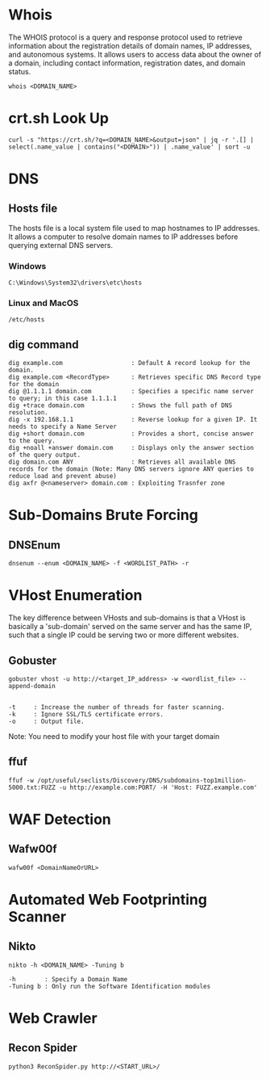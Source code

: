# Whois
The WHOIS protocol is a query and response protocol used to retrieve information about the registration details of domain names, IP addresses, and autonomous systems.
It allows users to access data about the owner of a domain, including contact information, registration dates, and domain status.
```
whois <DOMAIN_NAME>
```
# crt.sh Look Up
```
curl -s "https://crt.sh/?q=<DOMAIN_NAME>&output=json" | jq -r '.[] | select(.name_value | contains("<DOMAIN>")) | .name_value' | sort -u
```
# DNS
## Hosts file
The hosts file is a local system file used to map hostnames to IP addresses. It allows a computer to resolve domain names to IP addresses before querying external DNS servers.
### Windows
```
C:\Windows\System32\drivers\etc\hosts 
```
### Linux and MacOS
```
/etc/hosts
```
## dig command
```
dig example.com                   : Default A record lookup for the domain.
dig example.com <RecordType>      : Retrieves specific DNS Record type for the domain
dig @1.1.1.1 domain.com           : Specifies a specific name server to query; in this case 1.1.1.1
dig +trace domain.com             : Shows the full path of DNS resolution.
dig -x 192.168.1.1                : Reverse lookup for a given IP. It needs to specify a Name Server
dig +short domain.com             : Provides a short, concise answer to the query.
dig +noall +answer domain.com     : Displays only the answer section of the query output.
dig domain.com ANY                : Retrieves all available DNS records for the domain (Note: Many DNS servers ignore ANY queries to reduce load and prevent abuse)
dig axfr @<nameserver> domain.com : Exploiting Trasnfer zone
```
# Sub-Domains Brute Forcing
## DNSEnum
```
dnsenum --enum <DOMAIN_NAME> -f <WORDLIST_PATH> -r
```
# VHost Enumeration
The key difference between VHosts and sub-domains is that a VHost is basically a 'sub-domain' served on the same server and has the same IP, such that a single IP could be serving two or more different websites.
## Gobuster
```
gobuster vhost -u http://<target_IP_address> -w <wordlist_file> --append-domain


-t     : Increase the number of threads for faster scanning.
-k     : Ignore SSL/TLS certificate errors.
-o     : Output file.
```
Note: You need to modify your host file with your target domain
## ffuf 
```
ffuf -w /opt/useful/seclists/Discovery/DNS/subdomains-top1million-5000.txt:FUZZ -u http://example.com:PORT/ -H 'Host: FUZZ.example.com'
```
# WAF Detection
## Wafw00f
```
wafw00f <DomainNameOrURL> 
```
# Automated Web Footprinting Scanner
## Nikto
```
nikto -h <DOMAIN_NAME> -Tuning b

-h        : Specify a Domain Name
-Tuning b : Only run the Software Identification modules
```
# Web Crawler
## Recon Spider
```
python3 ReconSpider.py http://<START_URL>/
```

